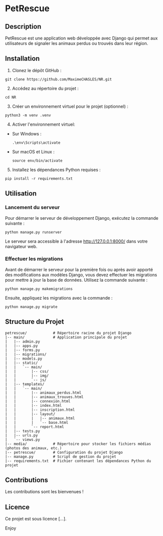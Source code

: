 # PetRescue
## Description
PetRescue est une application web développée avec Django qui permet aux utilisateurs de signaler les animaux perdus ou trouvés dans leur région. 

## Installation
1. Clonez le dépôt GitHub :
```
git clone https://github.com/MaximeCHASLES/NR.git
```
2. Accédez au répertoire du projet :
```
cd NR
```
3. Créer un environnement virtuel pour le projet (optionnel) :
```
python3 -m venv .venv
```
4. Activer l'environnement virtuel:

- Sur Windows :

  ```
  .\env\Scripts\activate
  ```

- Sur macOS et Linux :

  ```
  source env/bin/activate
  ```

5. Installez les dépendances Python requises :
```
pip install -r requirements.txt
```


## Utilisation
### Lancement du serveur
Pour démarrer le serveur de développement Django, exécutez la commande suivante :
```
python manage.py runserver
```
Le serveur sera accessible à l'adresse http://127.0.0.1:8000/ dans votre navigateur web.

### Effectuer les migrations
Avant de démarrer le serveur pour la première fois ou après avoir apporté des modifications aux modèles Django, vous devez effectuer les migrations pour mettre à jour la base de données. Utilisez la commande suivante :
```
python manage.py makemigrations
```
Ensuite, appliquez les migrations avec la commande :
```
python manage.py migrate
```

## Structure du Projet
```
petrescue/            # Répertoire racine du projet Django
|-- main/             # Application principale du projet
|   |-- admin.py
|   |-- apps.py
|   |-- forms.py
|   |-- migrations/
|   |-- models.py
|   |-- static/
|   |   `-- main/
|   |       |-- css/
|   |       |-- img/
|   |       `-- js/
|   |-- templates/
|   |   `-- main/
|   |       |-- animaux_perdus.html
|   |       |-- animaux_trouves.html
|   |       |-- connexion.html
|   |       |-- index.html
|   |       |-- inscription.html
|   |       |-- layout/
|   |       |   |-- animaux.html
|   |       |   `-- base.html
|   |       `-- report.html
|   |-- tests.py
|   |-- urls.py
|   `-- views.py
|-- media/            # Répertoire pour stocker les fichiers médias (photos des animaux, etc.)
|-- petrescue/        # Configuration du projet Django
|-- manage.py         # Script de gestion du projet
|-- requirements.txt  # Fichier contenant les dépendances Python du projet
```

## Contributions
Les contributions sont les bienvenues !

## Licence
Ce projet est sous licence [...].

Enjoy